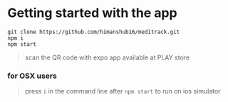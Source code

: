 
# Getting started with the app
`git clone https://github.com/himanshub16/meditrack.git` <br>
`npm i` <br>
`npm start` <br>
>scan the QR code with expo app available at PLAY store <br>
### for OSX users <br>
>press `i` in the command line after `npm start` to run on ios simulator 
